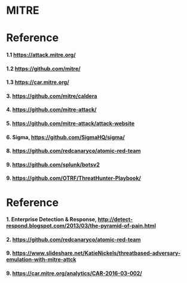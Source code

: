 # MITRE


# Reference

#### 1.1 https://attack.mitre.org/

#### 1.2 https://github.com/mitre/

#### 1.3 https://car.mitre.org/

#### 3. https://github.com/mitre/caldera

#### 4. https://github.com/mitre-attack/

#### 5. https://github.com/mitre-attack/attack-website

#### 6. Sigma, https://github.com/SigmaHQ/sigma/

#### 8. https://github.com/redcanaryco/atomic-red-team

#### 9. https://github.com/splunk/botsv2

#### 9. https://github.com/OTRF/ThreatHunter-Playbook/




# Reference

#### 1. Enterprise Detection & Response, http://detect-respond.blogspot.com/2013/03/the-pyramid-of-pain.html

#### 2. https://github.com/redcanaryco/atomic-red-team

#### 9. https://www.slideshare.net/KatieNickels/threatbased-adversary-emulation-with-mitre-attck

#### 9. https://car.mitre.org/analytics/CAR-2016-03-002/
